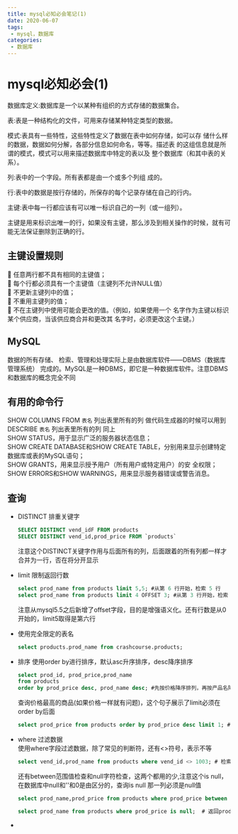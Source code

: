 ```yaml
---
title: mysql必知必会笔记(1)
date: 2020-06-07
tags: 
 - mysql，数据库
categories:
 - 数据库
---
```


# mysql必知必会(1)

数据库定义:数据库是一个以某种有组织的方式存储的数据集合。

表:表是一种结构化的文件，可用来存储某种特定类型的数据。

模式:表具有一些特性，这些特性定义了数据在表中如何存储，如可以存
储什么样的数据，数据如何分解，各部分信息如何命名，等等。描述表
的这组信息就是所谓的模式，模式可以用来描述数据库中特定的表以及
整个数据库（和其中表的关系）。

列:表中的一个字段。所有表都是由一个或多个列组
成的。

行:表中的数据是按行存储的，所保存的每个记录存储在自己的行内。

主键:表中每一行都应该有可以唯一标识自己的一列（或一组列）。

主键是用来标识出唯一的行，如果没有主键，那么涉及到相关操作的时候，就有可能无法保证删除到正确的行。



## 主键设置规则

 任意两行都不具有相同的主键值；   
 每个行都必须具有一个主键值（主键列不允许NULL值）    
 不更新主键列中的值；    
 不重用主键列的值；    
 不在主键列中使用可能会更改的值。（例如，如果使用一个
名字作为主键以标识某个供应商，当该供应商合并和更改其
名字时，必须更改这个主键。）

## MySQL

数据的所有存储、
检索、管理和处理实际上是由数据库软件——DBMS（数据库管理系统）
完成的。MySQL是一种DBMS，即它是一种数据库软件。注意DBMS和数据库的概念完全不同

## 有用的命令行

SHOW COLUMNS FROM `表名` 列出表里所有的列  做代码生成器的时候可以用到    
DESCRIBE `表名` 列出表里所有的列  同上   
SHOW STATUS，用于显示广泛的服务器状态信息；   
SHOW CREATE DATABASE和SHOW CREATE TABLE，分别用来显示创建特定数据库或表的MySQL语句；   
SHOW GRANTS，用来显示授予用户（所有用户或特定用户）的安
全权限；   
SHOW ERRORS和SHOW WARNINGS，用来显示服务器错误或警告消息。

## 查询
- DISTINCT 排重关键字
  ```sql
  SELECT DISTINCT vend_idF FROM products
  SELECT DISTINCT vend_id,prod_price FROM `products`
  ```
  注意这个DISTINCT关键字作用与后面所有的列，后面跟着的所有列都一样才合并为一行，否在将分开显示

- limit 限制返回行数
  ```sql
  select prod_name from products limit 5,5; #从第 6 行开始，检索 5 行
  select prod_name from products limit 4 OFFSET 3; #从第 3 行开始，检索 4 行
  ```
  注意从mysql5.5之后新增了offset字段，目的是增强语义化。还有行数是从0开始的，limit5取得是第六行

- 使用完全限定的表名
  ```sql
  select products.prod_name from crashcourse.products;
  ```
- 排序 
  使用order by进行排序，默认asc升序排序，desc降序排序
  ```sql
  select prod_id, prod_price,prod_name 
  from products 
  order by prod_price desc, prod_name desc; #先按价格降序排列，再按产品名降序排列
  ```
  查询价格最高的商品(如果价格一样就有问题)，这个句子展示了limit必须在order by后面
  ```sql
  select prod_price from products order by prod_price desc limit 1; # 最高值 
  ```
- where 过滤数据   
  使用where字段过滤数据，除了常见的判断符，还有<>符号，表示不等
  ```sql
  select vend_id,prod_name from products where vend_id <> 1003; # 检索不是由1003供应商制造的所有产品 
  ```
  还有between范围值检查和null字符检查，这两个都用的少,注意这个is null，在数据库中null和''和0是由区分的，查询is null 那一列必须是null值
  ```sql
  select prod_name,prod_price from products where prod_price between 5 and 10; # 价格 大于等于5，小于等于10 的产品名、产品价格
  ```
  ```sql
  select prod_name from products where prod_price is null;  # 返回prod_price为空值null的prod_name,无对应数据 
  ```
-
